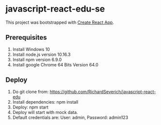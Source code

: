 # javascript-react-edu-se

This project was bootstrapped with [Create React App](https://github.com/facebookincubator/create-react-app).

## Prerequisites

1. Install Windows 10
2. Install node.js version 10.16.3
3. Install npm version 6.9.0
4. Install google Chrome 64 Bits Version 64.0

## Deploy

1. Do git clone from: https://github.com/RichardSeverich/javascript-react-edu
2. Install dependencies: npm install
3. Deploy: npm start
4. Deploy will start with mock data.
5. Default credentials are: User: admin, Password: admin123

